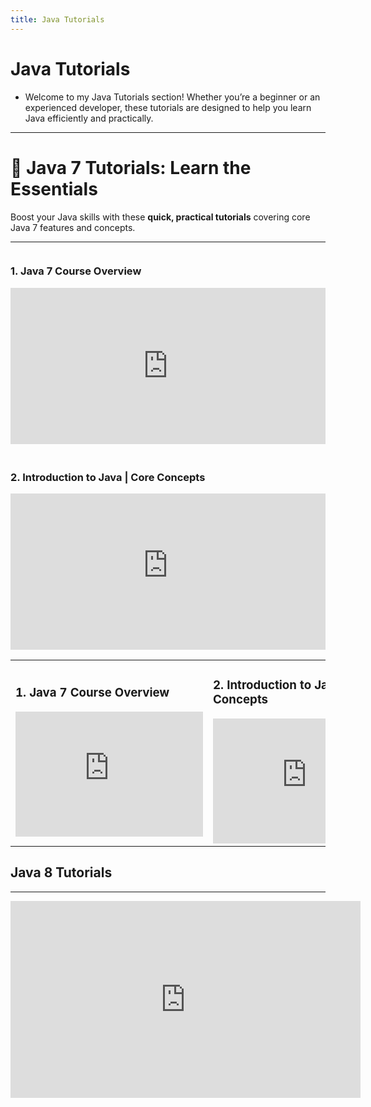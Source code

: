 ```yaml
---
title: Java Tutorials
---
```


# Java Tutorials

- Welcome to my Java Tutorials section! Whether you’re a beginner or an experienced developer, these tutorials are designed to help you learn Java efficiently and practically.
---

# 🚀 Java 7 Tutorials: Learn the Essentials

Boost your Java skills with these **quick, practical tutorials** covering core Java 7 features and concepts.

---

<div style="display: flex; gap: 20px; flex-wrap: wrap;">

  <div style="flex: 1; min-width: 300px;">
    <h3>1. Java 7 Course Overview</h3>
    <iframe width="100%" height="250" src="https://www.youtube.com/embed/rCfuYjpV42s?si=M418qZxyMJJeUV4_" 
      title="YouTube video player" frameborder="0" allow="accelerometer; autoplay; clipboard-write; encrypted-media; gyroscope; picture-in-picture; web-share" 
      referrerpolicy="strict-origin-when-cross-origin" allowfullscreen></iframe>
  </div>

  <div style="flex: 1; min-width: 300px;">
    <h3>2. Introduction to Java | Core Concepts</h3>
    <iframe width="100%" height="250" src="https://www.youtube-nocookie.com/embed/fqSknFfWVJk?si=DzDCYhwPOnc0WksG" 
      title="YouTube video player" frameborder="0" allow="accelerometer; autoplay; clipboard-write; encrypted-media; gyroscope; picture-in-picture; web-share" 
      referrerpolicy="strict-origin-when-cross-origin" allowfullscreen></iframe>
  </div>

</div>

<table>
  <tr>
    <td>
      <h3>1. Java 7 Course Overview</h3>
      <iframe width="300" height="200" src="https://www.youtube.com/embed/rCfuYjpV42s?si=M418qZxyMJJeUV4_" frameborder="0" allowfullscreen></iframe>
    </td>
    <td>
      <h3>2. Introduction to Java | Core Concepts</h3>
      <iframe width="300" height="200" src="https://www.youtube-nocookie.com/embed/fqSknFfWVJk?si=DzDCYhwPOnc0WksG" frameborder="0" allowfullscreen></iframe>
    </td>
  </tr>
</table>


## Java 8 Tutorials
---
<iframe width="560" height="315" src="https://www.youtube.com/embed/LH_7l0zZjZI?si=usVitowmD1bDTIIz" title="YouTube video player" frameborder="0" allow="accelerometer; autoplay; clipboard-write; encrypted-media; gyroscope; picture-in-picture; web-share" referrerpolicy="strict-origin-when-cross-origin" allowfullscreen></iframe>